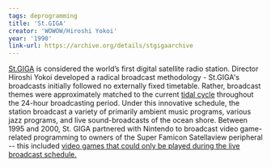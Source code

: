 ```yaml
---
tags: deprogramming
title: 'St.GIGA'
creator: 'WOWOW/Hiroshi Yokoi'
year: '1990'
link-url: https://archive.org/details/stgigaarchive
---
```


[St.GIGA](https://en.wikipedia.org/wiki/St.GIGA) is considered the world’s first digital satellite radio station. Director Hiroshi Yokoi developed a radical broadcast methodology - St.GIGA's broadcasts initially followed no externally fixed timetable. Rather, broadcast themes were approximately matched to the current [tidal cycle](https://www.youtube.com/watch?v=C7eLivrz7HE) throughout the 24-hour broadcasting period. Under this innovative schedule, the station broadcast a variety of primarily ambient music programs, various jazz programs, and live sound-broadcasts of the ocean shore. Between 1995 and 2000, St. GIGA partnered with Nintendo to broadcast video game-related programming to owners of the Super Famicon Satellaview peripheral -- this included [video games that could only be played during the live broadcast schedule.](https://www.youtube.com/watch?v=SCHRDi-NWVA)
